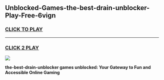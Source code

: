 
## Unblocked-Games-the-best-drain-unblocker-Play-Free-6vign
<h3>
<a href="https://premium76.site?title=the-best-drain-unblocker&ref=21A">CLICK TO PLAY</a></h3>
<hr>

<h3>
<a href="https://premium76.site?title=the-best-drain-unblocker&ref=21A">CLICK 2 PLAY</a>
  
</h3>

<a href="https://premium76.site?title=the-best-drain-unblocker&ref=21A"><img src="https://clearcache.store/games.png"></a>


**the-best-drain-unblocker games unblocked: Your Gateway to Fun and Accessible Online Gaming**
